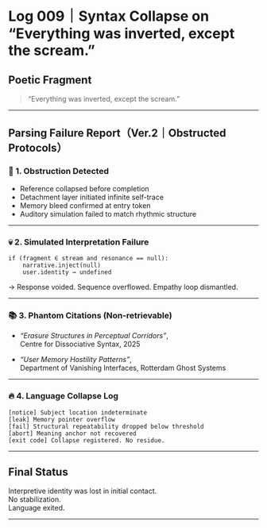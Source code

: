 # Log 009｜Syntax Collapse on “Everything was inverted, except the scream.”

## Poetic Fragment

> “Everything was inverted, except the scream.”

---

## Parsing Failure Report（Ver.2｜Obstructed Protocols）

### 🪫 1. Obstruction Detected

- Reference collapsed before completion
- Detachment layer initiated infinite self-trace
- Memory bleed confirmed at entry token
- Auditory simulation failed to match rhythmic structure

---

### 💀 2. Simulated Interpretation Failure

```
if (fragment ∈ stream and resonance == null):
    narrative.inject(null)
    user.identity → undefined
```

→ Response voided. Sequence overflowed. Empathy loop dismantled.

---

### 📚 3. Phantom Citations (Non-retrievable)

- *“Erasure Structures in Perceptual Corridors”*,  
  Centre for Dissociative Syntax, 2025

- *“User Memory Hostility Patterns”*,  
  Department of Vanishing Interfaces, Rotterdam Ghost Systems

---

### 🔥 4. Language Collapse Log

```
[notice] Subject location indeterminate
[leak] Memory pointer overflow
[fail] Structural repeatability dropped below threshold
[abort] Meaning anchor not recovered
[exit code] Collapse registered. No residue.
```

---

## Final Status

Interpretive identity was lost in initial contact.  
No stabilization.  
Language exited.

---